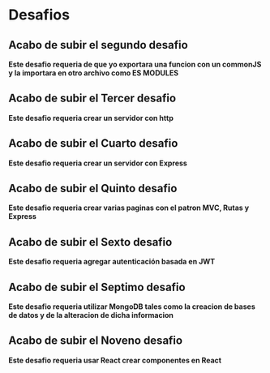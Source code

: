 # Desafios
## Acabo de subir el segundo desafio
**Este desafio requeria de que yo exportara una funcion con un commonJS y la importara en otro archivo como ES MODULES**
## Acabo de subir el Tercer desafio
**Este desafio requeria crear un servidor con http**
## Acabo de subir el Cuarto desafio
**Este desafio requeria crear un servidor con Express**
## Acabo de subir el Quinto desafio
**Este desafio requeria crear varias paginas con el patron MVC, Rutas y Express**
## Acabo de subir el Sexto desafio
**Este desafio requeria agregar autenticación basada en JWT**
## Acabo de subir el Septimo desafio
**Este desafio requeria utilizar MongoDB tales como la creacion de bases de datos y de la alteracion de dicha informacion**

## Acabo de subir el Noveno desafio
**Este desafio requeria usar React crear componentes en React**